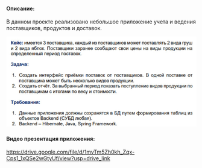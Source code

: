 <h4 align="left">Описание:</h4>

В данном проекте реализовано небольшое приложение учета и ведения поставщиков, продуктов и доставок.

![task](task.jpg)

<h4 align="left">Видео презентация приложения:</h4>

https://drive.google.com/file/d/1mvTm5Zh0kh_Zqx-Cps1_1xQSe2wGtyUf/view?usp=drive_link
